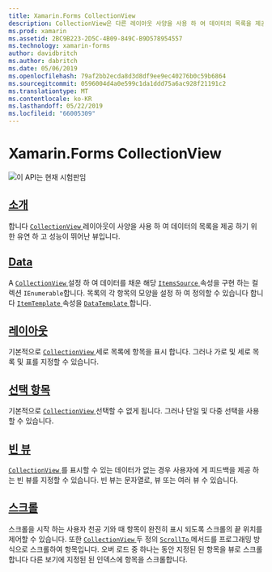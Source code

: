 ```yaml
---
title: Xamarin.Forms CollectionView
description: CollectionView은 다른 레이아웃 사양을 사용 하 여 데이터의 목록을 제공 하기 위한 유연 하 고 성능이 뛰어난 뷰입니다.
ms.prod: xamarin
ms.assetid: 2BC9B223-2D5C-4B09-849C-B9D578954557
ms.technology: xamarin-forms
author: davidbritch
ms.author: dabritch
ms.date: 05/06/2019
ms.openlocfilehash: 79af2bb2ecda8d3d8df9ee9ec40276b0c59b6864
ms.sourcegitcommit: 0596004d4a0e599c1da1ddd75a6ac928f21191c2
ms.translationtype: MT
ms.contentlocale: ko-KR
ms.lasthandoff: 05/22/2019
ms.locfileid: "66005309"
---
```

# <a name="xamarinforms-collectionview"></a>Xamarin.Forms CollectionView

![](~/media/shared/preview.png "이 API는 현재 시험판임")

## <a name="introductionintroductionmd"></a>[소개](introduction.md)

합니다 [ `CollectionView` ](xref:Xamarin.Forms.CollectionView) 레이아웃이 사양을 사용 하 여 데이터의 목록을 제공 하기 위한 유연 하 고 성능이 뛰어난 뷰입니다.

## <a name="datapopulate-datamd"></a>[Data](populate-data.md)

A [ `CollectionView` ](xref:Xamarin.Forms.CollectionView) 설정 하 여 데이터를 채운 해당 [ `ItemsSource` ](xref:Xamarin.Forms.ItemsView.ItemsSource) 속성을 구현 하는 컬렉션 `IEnumerable`합니다. 목록의 각 항목의 모양을 설정 하 여 정의할 수 있습니다 합니다 [ `ItemTemplate` ](xref:Xamarin.Forms.ItemsView.ItemTemplate) 속성을 [ `DataTemplate` ](xref:Xamarin.Forms.DataTemplate)합니다.

## <a name="layoutlayoutmd"></a>[레이아웃](layout.md)

기본적으로 [ `CollectionView` ](xref:Xamarin.Forms.CollectionView) 세로 목록에 항목을 표시 합니다. 그러나 가로 및 세로 목록 및 표를 지정할 수 있습니다.

## <a name="selectionselectionmd"></a>[선택 항목](selection.md)

기본적으로 [ `CollectionView` ](xref:Xamarin.Forms.CollectionView) 선택할 수 없게 됩니다. 그러나 단일 및 다중 선택을 사용할 수 있습니다.

## <a name="empty-viewsemptyviewmd"></a>[빈 뷰](emptyview.md)

[ `CollectionView` ](xref:Xamarin.Forms.CollectionView)를 표시할 수 있는 데이터가 없는 경우 사용자에 게 피드백을 제공 하는 빈 뷰를 지정할 수 있습니다. 빈 뷰는 문자열로, 뷰 또는 여러 뷰 수 있습니다.

## <a name="scrollingscrollingmd"></a>[스크롤](scrolling.md)

스크롤을 시작 하는 사용자 천공 기와 때 항목이 완전히 표시 되도록 스크롤의 끝 위치를 제어할 수 있습니다. 또한 [ `CollectionView` ](xref:Xamarin.Forms.CollectionView) 두 정의 [ `ScrollTo` ](xref:Xamarin.Forms.ItemsView.ScrollTo*) 메서드를 프로그래밍 방식으로 스크롤하여 항목입니다. 오버 로드 중 하나는 동안 지정된 된 항목을 뷰로 스크롤합니다 다른 보기에 지정된 된 인덱스에 항목을 스크롤합니다.

